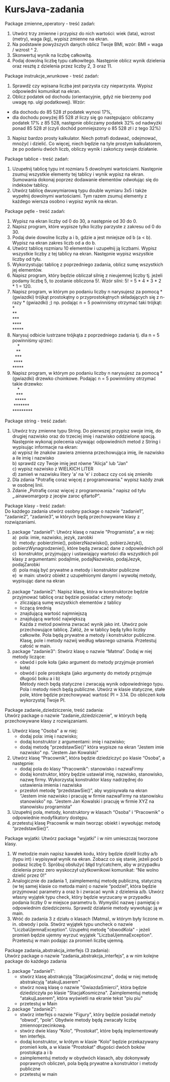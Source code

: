 # KursJava-zadania

Package zmienne_operatory - treść zadań:
1. Utwórz trzy zmienne i przypisz do nich wartości: wiek (lata), wzrost (metry), waga (kg), wypisz zmienne na ekran.
2. Na podstawie powyższych danych oblicz Twoje BMI, wzór: BMI = waga / wzrost ^ 2.
3. Skonwertuj wynik na liczbę całkowitą.
4. Podaj dowolną liczbę typu całkowitego. Następnie oblicz wynik dzielenia oraz resztę z dzielenia przez liczby 2, 3 oraz 11.

Package instrukcje_wrunkowe - treść zadań:
1. Sprawdź czy wpisana liczba jest parzysta czy nieparzysta. Wypisz odpowiedni komunikat na ekran.
2. Oblicz podatek od dochodu (orientacyjnie, gdyż nie bierzemy pod uwagę np. ulgi podatkowej). Wzór: 
- dla dochodu do 85 528 zł podatek wynosi 17%,
- dla dochodu powyżej 85 528 zł liczy się go następująco: obliczamy podatek 17% z 85 528, następnie obliczamy podatek 32% od nadwyżki ponad 85 528 zł (czyli dochód pomniejszony o 85 528 zł i z tego 32%) 
3. Napisz bardzo prosty kalkulator. Niech potrafi dodawać, odejmować, mnożyć i dzielić. Co więcej, niech będzie na tyle prostym kalkulatorem, że po podaniu dwóch liczb, obliczy wynik i zakończy swoje działanie. 

Package tablice - treść zadań:
1. Uzupełnij tablicę typu int rozmiaru 5 dowolnymi wartościami. Następnie zsumuj wszystkie elementy tej tablicy i wynik wypisz na ekran. Sumowania dokonaj poprzez dodawanie elementów odwołując się do indeksów tablicy.
2. Utwórz tablicę dwuwymiarową typu double wymiaru 3x5 i także wypełnij dowolnymi wartościami. Tym razem zsumuj elementy z każdego wiersza osobno i wypisz wynik na ekran.

Package pętle - treść zadań:
1. Wypisz na ekran liczby od 0 do 30, a następnie od 30 do 0.
2. Napisz program, które wypisze tylko liczby parzyste z zakresu od 0 do 30.
3. Podaj dwie dowolne liczby a i b, gdzie a jest mniejsze od b (a < b). Wypisz na ekran zakres liczb od a do b.
4. Utwórz tablicę rozmiaru 10 elementów i uzupełnij ją liczbami. Wypisz wszystkie liczby z tej tablicy na ekran. Następnie wypisz wszystkie liczby od tyłu.
5. Wykorzystując tablicę z poprzedniego zadania, oblicz sumę wszystkich jej elementów.
6. Napisz program, który będzie obliczał silnię z nieujemnej liczby tj. jeżeli podamy liczbę 5, to zostanie obliczona 5!. Wzór silni: 5! = 5 * 4 * 3 * 2 * 1 = 120.
7. Napisz program, w którym po podaniu liczby n narysujesz za pomocą * (gwiazdki) trójkąt prostokątny o przyprostokątnych składających się z n-razy * (gwiazdki) ;) np. podając n = 5 powinniśmy otrzymać taki trójkąt:<br />
        * <br />
        ** <br />
        *** <br />
        **** <br />
        ***** <br />
8. Narysuj odbicie lustrzane trójkąta z poprzedniego zadania tj. dla n = 5 powinniśmy ujrzeć:<br />
&nbsp;&nbsp;&nbsp;&nbsp;* <br />
&nbsp;&nbsp;&nbsp;** <br />
&nbsp;&nbsp;*** <br />
&nbsp;**** <br />
***** <br />
9. Napisz program, w którym po podaniu liczby n narysujesz za pomocą * (gwiazdki) drzewko choinkowe. Podając n = 5 powinniśmy otrzymać takie drzewko:<br />
 &nbsp;&nbsp;&nbsp;&nbsp;* <br />
 &nbsp;&nbsp;&nbsp;*** <br />
 &nbsp;&nbsp;***** <br />
 &nbsp;******* <br />
 ********* <br />

Package string - treść zadań:
1. Utwórz trzy zmienne typu String. Do pierwszej przypisz swoje imię, do drugiej nazwisko oraz do trzeciej imię i nazwisko oddzielone spacją.
   Następnie wykonaj polecenia używając odpowiednich metod z String i wypisując informacje na ekran:<br />
   a) wypisz ile znaków zawiera zmienna przechowująca imię, ile nazwisko a ile imię i nazwisko<br />
   b) sprawdź czy Twoje imię jest równe "Alicja" lub "Jan"<br />
   c) wypisz nazwisko z WIELKICH LITER<br />
   d) zamień w nazwisku litery 'a' na 'e' i zobacz czy coś się zmieniło<br />
2. Dla zdania "Potrafię coraz więcej z programowania." wypisz każdy znak w osobnej linii.
3. Zdanie „Potrafię coraz więcej z programowania.” napisz od tyłu „.ainawomargorp z jecęiw zaroc ęifartoP”.

Package klasy - treść zadań:<br />
Do każdego zadania utwórz osobny package o nazwie “zadanie1”, “zadanie2”, “zadanie3”, w których będą przechowywane klasy z rozwiązaniami.<br />

1. package "zadanie1": Utwórz klasę o nazwie "Programista", a w niej:<br />
a)&nbsp; pola: imie, nazwisko, jezyk, zarobki<br />
b)&nbsp; metody: pobierzImie(), pobierzNazwisko(), pobierzJezyk(), pobierzWynagrodzenie(), które będą zwracać dane z odpowiednich pól<br />
c)&nbsp; konstruktor, przyjmujący i ustawiający wartości dla wszystkich pól klasy z argumentami: podajImie, podajNazwisko, podajJezyk, podajZarobki<br />
d)&nbsp; pola mają być prywatne a metody i konstruktor publiczne<br />
e)&nbsp; w main: utwórz obiekt z uzupełnionymi danymi i wywołaj metody, wypisując dane na ekran<br /> <br />
2. package "zadanie2": Napisz klasę, która w konstruktorze będzie przyjmować tablicę oraz będzie posiadać cztery metody:<br />
   - zliczającą sumę wszystkich elementów z tablicy 
   - liczącą średnią 
   - znajdującą wartość najmniejszą 
   - znajdującą wartość największą<br />
Każda z metod powinna zwracać wynik jako int.
Utwórz pole przechowujące tablicę. Załóż, że w tablicy będą tylko liczby całkowite.
Pola będą prywatne a metody i konstruktor publiczne.
Klasę, pole i metody nazwij według własnego uznania.
Przetestuj całość w main.
3. package "zadanie3":  Stwórz klasę o nazwie “Matma”. Dodaj w niej metody liczące:<br />
   - obwód i pole koła (jako argument do metody przyjmuje promień koła) 
   - obwód i pole prostokąta (jako argumenty do metody przyjmuje długość boku a i b)<br />
Metody niech będą statyczne i zwracają wynik odpowiedniego typu. Pola i metody niech będą publiczne. 
Utwórz w klasie statyczne, stałe pole, które będzie przechowywać wartość PI = 3.14.
Do obliczeń koła wykorzystaj Twoje PI.

Package zadanie_dziedziczenie, treść zadania:<br />
Utwórz package o nazwie “zadanie_dziedziczenie”, w których będą przechowywane klasy z rozwiązaniami.
1. Utwórz klasę "Osoba" a w niej: 
   - dodaj pola: imię i nazwisko;
   - dodaj konstruktor z argumentami: imię i nazwisko;
   - dodaj metodę "przedstawSie()" która wypisze na ekran “Jestem imie nazwisko" np. "Jestem Jan Kowalski"
2. Utwórz klasę “Pracownik”, która będzie dziedziczyć po klasie “Osoba”, a następnie:
   - dodaj pola do klasy "Pracownik": stanowisko i nazwaFirmy
   - dodaj konstruktor, który będzie ustawiał imię, nazwisko, stanowisko, nazwę firmy. Wykorzystaj konstruktor klasy nadrzędnej do ustawienia imienia i nazwiska
   - przesłoń metodę “przedstawSie()”, aby wypisywała na ekran “Jestem imie nazwisko i pracuję w firmie nazwaFirmy na stanowisku stanowisko”
     np. “Jestem Jan Kowalski i pracuję w firmie XYZ na stanowisku programista”
3. Uzupełnij pola, metody, konstruktory w klasach “Osoba” i “Pracownik” o odpowiednie modyfikatory dostępu.
4. przetestuj klasę Pracownik w main tworząc obiekt i wywołując metodę “przedstawSie()”.

Package wyjatki: 
Utwórz package "wyjatki" i w nim umieszczaj tworzone klasy.
1. W metodzie main napisz kawałek kodu, który będzie dzielił liczby a/b (typu int) i wypisywał wynik na ekran. Zobacz co się stanie, jeżeli pod b podasz liczbę 0. Spróbuj obsłużyć błąd try/catchem, aby w przypadku dzielenia przez zero wyskoczył użytkownikowi komunikat:
   “Nie wolno dzielić przez 0!”
2. Analogicznie do zadania 1, zaimplementuj metodę publiczną, statyczną (w tej samej klasie co metoda main) o nazwie “podziel”, która będzie przyjmować parametry a oraz b i zwracać wynik z dzielenia a/b. Utwórz własny wyjątek typu check, który będzie wyrzucany w przypadku podania liczby 0 w miejsce parametru b. Wymyślić nazwę i pamiętaj o odpowiednim dziedziczeniu. Sprawdź działanie metody wywołując ją w main.
3. Wróć do zadania 3 z działu o klasach (Matma), w którym były liczone m. in. obwody i pola. Stwórz wyjątek typu uncheck o nazwie "LiczbaUjemnaException". Uzupełnij metodę "obwodKola" - jeżeli promień będzie ujemny wyrzuć wyjątek "LiczbaUjemnaException". Przetestuj w main podając za promień liczbę ujemną.

Package zadania_abstrakcja_interfejs (3 zadania):<br />
Utwórz package o nazwie “zadania_abstrakcja_interfejs”, a w nim kolejne package do każdego zadania<br />
1. package "zadanie1":<br />
    - stwórz klasę abstrakcyją "StacjaKosimczna", dodaj w niej metodę abstrakcyją "atakujLaserem"<br />
    - stwórz nową klasę o nazwie "GwiazdaSmierci", która będzie dziedziczyła po klasie "StacjaKosmiczna". Zaimplementuj metodę "atakujLaserem", która wyświetli na ekranie tekst "piu piu"<br />
    - przetestuj w Main<br />
2. package "zadanie2":<br />
    - stwórz interfejs o nazwie "Figury", który będzie posiadał metody “obwod”, “pole”. Obydwie metody będą zwracały liczbę zmiennoprzecinkową.
    - stwórz dwie klasy “Kolo”, “Prostokat”, które będą implementowały ten interfejs.
    - dodaj konstruktor, w krótym w klasie “Kolo” będzie przekazywany promień koła, a w klasie “Prostokat” długości dwóch boków prostokąta a i b
    - zaimplementuj metody w obydwóch klasach, aby dokonywały poprawnych obliczeń, pola będą prywatne a konstruktor i metody publiczne
    - przetestuj w main
